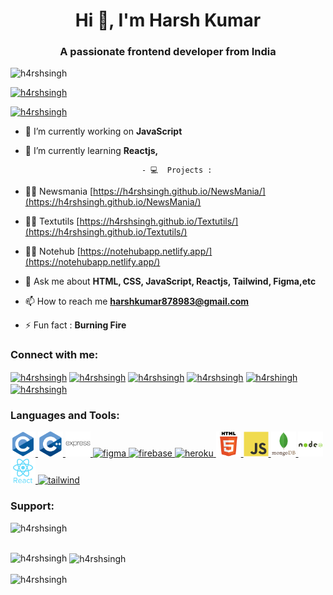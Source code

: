 <h1 align="center">Hi 👋, I'm Harsh Kumar</h1>
<h3 align="center">A passionate frontend developer from India</h3>

<p align="left"> <img src="https://komarev.com/ghpvc/?username=h4rshsingh&label=Profile%20views&color=0e75b6&style=flat" alt="h4rshsingh" /> </p>

<p align="left"> <a href="https://github.com/ryo-ma/github-profile-trophy"><img src="https://github-profile-trophy.vercel.app/?username=h4rshsingh" alt="h4rshsingh" /></a> </p>

<p align="left"> <a href="https://twitter.com/h4rshsingh" target="blank"><img src="https://img.shields.io/twitter/follow/h4rshsingh?logo=twitter&style=for-the-badge" alt="h4rshsingh" /></a> </p>

- 🔭 I’m currently working on **JavaScript**

- 🌱 I’m currently learning **Reactjs,**

                                - 💻  Projects :

- 👨‍💻 Newsmania [https://h4rshsingh.github.io/NewsMania/](https://h4rshsingh.github.io/NewsMania/)
            
- 👨‍💻 Textutils [https://h4rshsingh.github.io/Textutils/](https://h4rshsingh.github.io/Textutils/)
            
- 👨‍💻 Notehub [https://notehubapp.netlify.app/](https://notehubapp.netlify.app/)

- 💬 Ask me about **HTML, CSS, JavaScript, Reactjs, Tailwind, Figma,etc**

- 📫 How to reach me **harshkumar878983@gmail.com**

- ⚡ Fun fact : **Burning Fire**

<h3 align="left">Connect with me:</h3>
<p align="left">
<a href="https://twitter.com/h4rshsingh" target="blank"><img align="center" src="https://raw.githubusercontent.com/rahuldkjain/github-profile-readme-generator/master/src/images/icons/Social/twitter.svg" alt="h4rshsingh" height="30" width="40" /></a>
<a href="https://linkedin.com/in/h4rshsingh" target="blank"><img align="center" src="https://raw.githubusercontent.com/rahuldkjain/github-profile-readme-generator/master/src/images/icons/Social/linked-in-alt.svg" alt="h4rshsingh" height="30" width="40" /></a>
<a href="https://codepen.io/h4rshsingh" target="blank"><img align="center" src="https://raw.githubusercontent.com/rahuldkjain/github-profile-readme-generator/master/src/images/icons/Social/codepen.svg" alt="h4rshsingh" height="30" width="40" /></a>
<a href="https://fb.com/h4rshsingh" target="blank"><img align="center" src="https://raw.githubusercontent.com/rahuldkjain/github-profile-readme-generator/master/src/images/icons/Social/facebook.svg" alt="h4rshsingh" height="30" width="40" /></a>
<a href="https://instagram.com/h4rshingh" target="blank"><img align="center" src="https://raw.githubusercontent.com/rahuldkjain/github-profile-readme-generator/master/src/images/icons/Social/instagram.svg" alt="h4rshingh" height="30" width="40" /></a>
<a href="https://www.hackerrank.com/h4rshsingh" target="blank"><img align="center" src="https://raw.githubusercontent.com/rahuldkjain/github-profile-readme-generator/master/src/images/icons/Social/hackerrank.svg" alt="h4rshsingh" height="30" width="40" /></a>
</p>

<h3 align="left">Languages and Tools:</h3>
<p align="left"> <a href="https://www.cprogramming.com/" target="_blank" rel="noreferrer"> <img src="https://raw.githubusercontent.com/devicons/devicon/master/icons/c/c-original.svg" alt="c" width="40" height="40"/> </a> <a href="https://www.w3schools.com/cpp/" target="_blank" rel="noreferrer"> <img src="https://raw.githubusercontent.com/devicons/devicon/master/icons/cplusplus/cplusplus-original.svg" alt="cplusplus" width="40" height="40"/> </a> <a href="https://expressjs.com" target="_blank" rel="noreferrer"> <img src="https://raw.githubusercontent.com/devicons/devicon/master/icons/express/express-original-wordmark.svg" alt="express" width="40" height="40"/> </a> <a href="https://www.figma.com/" target="_blank" rel="noreferrer"> <img src="https://www.vectorlogo.zone/logos/figma/figma-icon.svg" alt="figma" width="40" height="40"/> </a> <a href="https://firebase.google.com/" target="_blank" rel="noreferrer"> <img src="https://www.vectorlogo.zone/logos/firebase/firebase-icon.svg" alt="firebase" width="40" height="40"/> </a> <a href="https://heroku.com" target="_blank" rel="noreferrer"> <img src="https://www.vectorlogo.zone/logos/heroku/heroku-icon.svg" alt="heroku" width="40" height="40"/> </a> <a href="https://www.w3.org/html/" target="_blank" rel="noreferrer"> <img src="https://raw.githubusercontent.com/devicons/devicon/master/icons/html5/html5-original-wordmark.svg" alt="html5" width="40" height="40"/> </a> <a href="https://developer.mozilla.org/en-US/docs/Web/JavaScript" target="_blank" rel="noreferrer"> <img src="https://raw.githubusercontent.com/devicons/devicon/master/icons/javascript/javascript-original.svg" alt="javascript" width="40" height="40"/> </a> <a href="https://www.mongodb.com/" target="_blank" rel="noreferrer"> <img src="https://raw.githubusercontent.com/devicons/devicon/master/icons/mongodb/mongodb-original-wordmark.svg" alt="mongodb" width="40" height="40"/> </a> <a href="https://nodejs.org" target="_blank" rel="noreferrer"> <img src="https://raw.githubusercontent.com/devicons/devicon/master/icons/nodejs/nodejs-original-wordmark.svg" alt="nodejs" width="40" height="40"/> </a> <a href="https://reactjs.org/" target="_blank" rel="noreferrer"> <img src="https://raw.githubusercontent.com/devicons/devicon/master/icons/react/react-original-wordmark.svg" alt="react" width="40" height="40"/> </a> <a href="https://tailwindcss.com/" target="_blank" rel="noreferrer"> <img src="https://www.vectorlogo.zone/logos/tailwindcss/tailwindcss-icon.svg" alt="tailwind" width="40" height="40"/> </a> </p>

<h3 align="left">Support:</h3>
<p><a href="https://www.buymeacoffee.com/h4rshsingh"> <img align="left" src="https://cdn.buymeacoffee.com/buttons/v2/default-yellow.png" height="40" width="210" alt="h4rshsingh" /></a></p><br><br>

<p><img align="left" src="https://github-readme-stats.vercel.app/api/top-langs?username=h4rshsingh&show_icons=true&locale=en&layout=compact" alt="h4rshsingh" /></p>

<p>&nbsp;<img align="center" src="https://github-readme-stats.vercel.app/api?username=h4rshsingh&show_icons=true&locale=en" alt="h4rshsingh" /></p>

<p><img align="center" src="https://github-readme-streak-stats.herokuapp.com/?user=h4rshsingh&" alt="h4rshsingh" /></p>

